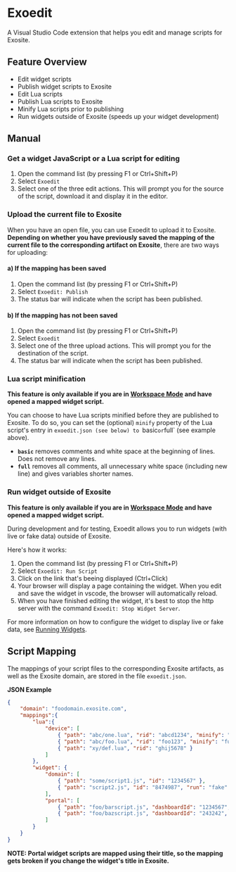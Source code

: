 # Exoedit
A Visual Studio Code extension that helps you edit and manage scripts for Exosite.

## Feature Overview
* Edit widget scripts
* Publish widget scripts to Exosite
* Edit Lua scripts
* Publish Lua scripts to Exosite
* Minify Lua scripts prior to publishing
* Run widgets outside of Exosite (speeds up your widget development)

## Manual
### Get a widget JavaScript or a Lua script for editing
1. Open the command list (by pressing F1 or Ctrl+Shift+P)
2. Select `Exoedit`
3. Select one of the three edit actions. This will prompt you for the source of the script, download it and display it in the editor.

### Upload the current file to Exosite
When you have an open file, you can use Exoedit to upload it to Exosite. **Depending on whether you have previously saved the mapping of the current file to the corresponding artifact on Exosite**, there are two ways for uploading:

#### a) If the mapping has been saved
1. Open the command list (by pressing F1 or Ctrl+Shift+P)
2. Select `Exoedit: Publish`
3. The status bar will indicate when the script has been published.

#### b) If the mapping has not been saved
1. Open the command list (by pressing F1 or Ctrl+Shift+P)
2. Select `Exoedit`
3. Select one of the three upload actions. This will prompt you for the destination of the script.
4. The status bar will indicate when the script has been published.

### Lua script minification
**This feature is only available if you are in [Workspace Mode](./UsageModes) and have opened a mapped widget script.**

You can choose to have Lua scripts minified before they are published to Exosite. To do so, you can set the (optional) `minify` property
of the Lua script's entry in `exoedit.json (see below) to `basic` or `full` (see example above). 
* **`basic`** removes comments and white space at the beginning of lines. Does not remove any lines.
* **`full`** removes all comments, all unnecessary white space (including new line) and gives variables shorter names.

### Run widget outside of Exosite
**This feature is only available if you are in [Workspace Mode](./UsageModes) and have opened a mapped widget script.**

During development and for testing, Exoedit allows you to run widgets (with live or fake data) outside of Exosite.

Here's how it works:
1. Open the command list (by pressing F1 or Ctrl+Shift+P)
2. Select `Exoedit: Run Script`
3. Click on the link that's beeing displayed (Ctrl+Click)
4. Your browser will display a page containing the widget. When you edit and save the widget in vscode, the browser will automatically reload.
5. When you have finished editing the widget, it's best to stop the http server with the command `Exoedit: Stop Widget Server`.

For more information on how to configure the widget to display live or fake data, see [Running Widgets](./RunningWidgets).

## Script Mapping
The mappings of your script files to the corresponding Exosite artifacts, as well as the Exosite domain, are stored in the file `exoedit.json`.

**JSON Example**
```json
{
    "domain": "foodomain.exosite.com",
    "mappings":{
        "lua":{
            "device": [
                { "path": "abc/one.lua", "rid": "abcd1234", "minify": "basic" },
                { "path": "abc/foo.lua", "rid": "foo123", "minify": "full" },
                { "path": "xy/def.lua", "rid": "ghij5678" }
            ]
        },
        "widget": {
            "domain": [
                { "path": "some/script1.js", "id": "1234567" },
                { "path": "script2.js", "id": "8474987", "run": "fake" }
            ],
            "portal": [
                { "path": "foo/barscript.js", "dashboardId": "1234567", "widgetTitle": "This is the title" },
                { "path": "foo/bazscript.js", "dashboardId": "243242", "widgetTitle": "Another title", "run": "fake" }
            ]
        }
    }
}
```

**NOTE: Portal widget scripts are mapped using their title, so the mapping gets broken if you change the widget's title in Exosite.**
